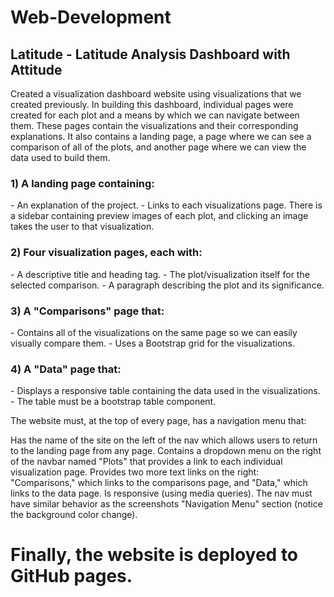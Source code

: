# Web-Development
<h2> Latitude - Latitude Analysis Dashboard with Attitude </h2>
Created a visualization dashboard website using visualizations that we created previously. 
In building this dashboard, individual pages were created for each plot and a means by which we can navigate between them. These pages contain the visualizations and their corresponding explanations. 
It also contains a landing page, a page where we can see a comparison of all of the plots, and another page where we can view the data used to build them.

<h3> 1) A landing page containing: </h3>
- An explanation of the project.
- Links to each visualizations page. There is a sidebar containing preview images of each plot, and clicking an image takes the user to that visualization.


<h3> 2) Four visualization pages, each with: </h3>
- A descriptive title and heading tag.
- The plot/visualization itself for the selected comparison.
- A paragraph describing the plot and its significance.


<h3> 3) A "Comparisons" page that: </h3>
- Contains all of the visualizations on the same page so we can easily visually compare them.
- Uses a Bootstrap grid for the visualizations.

<h3> 4) A "Data" page that: </h3>
- Displays a responsive table containing the data used in the visualizations.
- The table must be a bootstrap table component.


The website must, at the top of every page, has a navigation menu that:

Has the name of the site on the left of the nav which allows users to return to the landing page from any page.
Contains a dropdown menu on the right of the navbar named "Plots" that provides a link to each individual visualization page.
Provides two more text links on the right: "Comparisons," which links to the comparisons page, and "Data," which links to the data page.
Is responsive (using media queries). The nav must have similar behavior as the screenshots "Navigation Menu" section (notice the background color change).

# Finally, the website is deployed to GitHub pages.
